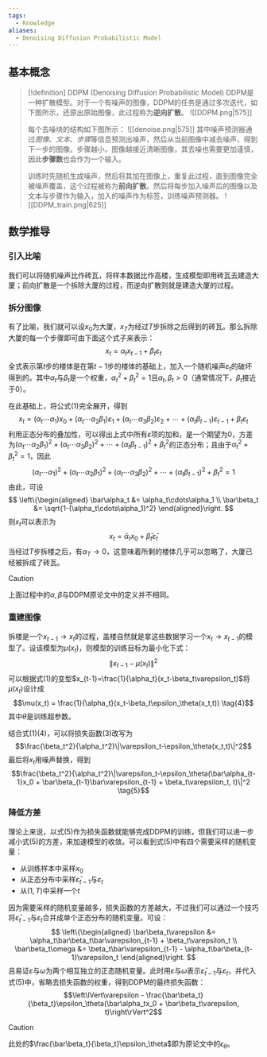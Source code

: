 ```yaml
---
tags:
  - Knowledge
aliases:
  - Denoising Diffusion Probabilistic Model
---
```

## 基本概念
> [!definition] DDPM (Denoising Diffusion Probabilistic Model)
> DDPM是一种扩散模型。对于一个有噪声的图像，DDPM的任务是通过多次迭代，如下图所示，还原出原始图像，此过程称为**逆向扩散**。
> ![[DDPM.png|575]]
> 
> 每个去噪块的结构如下图所示：
> ![[denoise.png|575]]
> 其中噪声预测器通过*图像*、*文本*、*步骤*等信息预测出噪声，然后从当前图像中减去噪声，得到下一步的图像。步骤越小，图像越接近清晰图像，其去噪也需要更加谨慎，因此**步骤数**也会作为一个输入。
> 
> 训练时先随机生成噪声，然后将其加在图像上，重复此过程，直到图像完全被噪声覆盖，这个过程被称为**前向扩散**。然后将每步加入噪声后的图像以及文本与步骤作为输入，加入的噪声作为标签，训练噪声预测器。
> ![[DDPM_train.png|625]]
## 数学推导
### 引入比喻
我们可以将随机噪声比作砖瓦，将样本数据比作高楼，生成模型即用砖瓦去建造大厦；前向扩散是一个拆除大厦的过程，而逆向扩散则就是建造大厦的过程。

### 拆分图像
有了比喻，我们就可以设$x_0$为大厦，$x_T$为经过$T$步拆除之后得到的砖瓦。那么拆除大厦的每一个步骤即可由下面这个式子来表示：
$$x_t=\alpha_tx_{t-1}+\beta_t\varepsilon_t \tag{1}$$
全式表示第$t$步的楼体是在第$t-1$步的楼体的基础上，加入一个随机噪声$\varepsilon_t$的破坏得到的。其中$\alpha_t$与$\beta_t$是一个权重，$\alpha_t^2+\beta_t^2=1$且$\alpha_t,\beta_t>0$（通常情况下，$\beta_t$接近于0）。

在此基础上，将公式(1)完全展开，得到
$$x_t=(\alpha_t\cdots\alpha_1)x_0+(\alpha_t\cdots\alpha_2\beta_1)\varepsilon_1+(\alpha_t\cdots\alpha_3\beta_2)\varepsilon_2+\cdots+(\alpha_t\beta_{t-1})\varepsilon_{t-1}+\beta_t\varepsilon_t$$
利用正态分布的叠加性，可以得出上式中所有$\varepsilon$项的加和，是一个期望为0，方差为$(\alpha_t\cdots\alpha_2\beta_1)^2+(\alpha_t\cdots\alpha_3\beta_2)^2+\cdots+(\alpha_t\beta_{t-1})^2+\beta_t^2$的正态分布；且由于$\alpha_t^2+\beta_t^2=1$，因此
$$(\alpha_t\cdots\alpha_1)^2+(\alpha_t\cdots\alpha_2\beta_1)^2+(\alpha_t\cdots\alpha_3\beta_2)^2+\cdots+(\alpha_t\beta_{t-1})^2+\beta_t^2=1$$
由此，可设
$$
\left\{\begin{aligned}
	\bar\alpha_t &= \alpha_t\cdots\alpha_1 \\
	\bar\beta_t &= \sqrt{1-(\alpha_t\cdots\alpha_1)^2}
\end{aligned}\right.
$$
则$x_t$可以表示为
$$x_t = \bar\alpha_tx_0 + \bar\beta_t\bar\varepsilon_t \tag{2}$$
当经过$T$步拆楼之后，有$\alpha_T\rightarrow0$，这意味着所剩的楼体几乎可以忽略了，大厦已经被拆成了砖瓦。
> [!caution] 
> 上面过程中的$\alpha,\beta$与DDPM原论文中的定义并不相同。
### 重建图像
拆楼是一个$x_{t-1}\rightarrow x_t$的过程，盖楼自然就是拿这些数据学习一个$x_t\rightarrow x_{t-1}$的模型了。设该模型为$\mu(x_t)$，则模型的训练目标为最小化下式：
$$\|x_{t-1}-\mu(x_t)\|^2 \tag{3}$$
可以根据式(1)的变型$x_{t-1}=\frac{1}{\alpha_t}(x_t-\beta_t\varepsilon_t)$将$\mu(x_t)$设计成
$$\mu(x_t) = \frac{1}{\alpha_t}(x_t-\beta_t\epsilon_\theta(x_t,t)) \tag{4}$$
其中$\theta$是训练超参数。

结合式(1)(4)，可以将损失函数(3)改写为
$$\frac{\beta_t^2}{\alpha_t^2}\|\varepsilon_t-\epsilon_\theta(x_t,t)\|^2$$
最后将$x_t$用噪声替换，得到
$$\frac{\beta_t^2}{\alpha_t^2}\|\varepsilon_t-\epsilon_\theta(\bar\alpha_{t-1}x_0 + \bar\beta_{t-1}\bar\varepsilon_{t-1} + \beta_t\varepsilon_t, t)\|^2 \tag{5}$$
### 降低方差
理论上来说，以式(5)作为损失函数就能够完成DDPM的训练，但我们可以进一步减小式(5)的方差，来加速模型的收敛。可以看到式(5)中有四个需要采样的随机变量：
- 从训练样本中采样$x_0$
- 从正态分布中采样$\bar\varepsilon_{t-1}$与$\varepsilon_t$
- 从$(1, T)$中采样一个$t$

因为需要采样的随机变量越多，损失函数的方差越大，不过我们可以通过一个技巧将$\bar\varepsilon_{t-1}$与$\varepsilon_t$合并成单个正态分布的随机变量。可设：
$$
\left\{\begin{aligned}
	\bar\beta_t\varepsilon &= \alpha_t\bar\beta_t\bar\varepsilon_{t-1} + \beta_t\varepsilon_t \\
	\bar\beta_t\omega &= \beta_t\bar\varepsilon_{t-1} - \alpha_t\bar\beta_{t-1}\varepsilon_t
\end{aligned}\right.
$$
且易证$\varepsilon$与$\omega$为两个相互独立的正态随机变量。此时用$\varepsilon$与$\omega$表示$\bar\varepsilon_{t-1}$与$\varepsilon_t$，并代入式(5)中，省略去损失函数的权重，得到DDPM的最终损失函数：
$$\left\lVert\varepsilon - \frac{\bar\beta_t}{\beta_t}\epsilon_\theta(\bar\alpha_tx_0 + \bar\beta_t\varepsilon, t)\right\rVert^2$$
> [!caution] 
> 此处的$\frac{\bar\beta_t}{\beta_t}\epsilon_\theta$即为原论文中的$\epsilon_\theta$。
